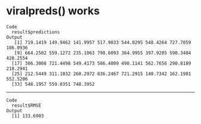 # viralpreds() works

    Code
      result$predictions
    Output
       [1] 719.1419 149.9462 141.9957 517.9033 544.0295 548.4264 727.7059 186.0936
       [9] 664.2502 559.1272 235.1063 798.6093 364.9955 397.9285 590.3484 420.2554
      [17] 306.3008 721.4498 549.4173 586.4009 490.1141 562.7656 290.8189 218.2941
      [25] 212.5449 311.1032 260.2972 836.2467 721.2915 140.7342 162.1981 552.5206
      [33] 548.1957 559.0351 748.3952

---

    Code
      result$RMSE
    Output
      [1] 133.6903


